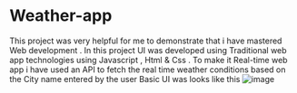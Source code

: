 # Weather-app
This project was very helpful for me to demonstrate that i have mastered Web development . 
In this project UI was developed using Traditional web app  technologies using Javascript , Html & Css . To make it Real-time web app i have used an API to fetch the real time weather conditions based on the City name entered by the user
Basic UI was looks like this 
![image](https://github.com/user-attachments/assets/ecefc592-2e41-4189-8434-e45ba19db44d)
